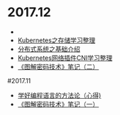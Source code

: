 

# 2017.12
- []()
- [Kubernetes之存储学习整理](./kubernetes/2017-12-14-kubernetes_volume.md)
- [分布式系统之基础介绍](./distrubte_system/2017-12-9-分布式系统原理之基础介绍.md) 
- [Kubernetes网络插件CNI学习整理](./kubernetes/2017-12-6-CNI.md)
- [《图解密码技术》笔记（二）](./blockchain/2017-12-1-cryptology2.md)

#2017.11

- [学好编程语言的方法论（心得)](./develop/2017-11-22-languge.md)
- [《图解密码技术》笔记（一）](./blockchain/2017-11-25-cryptology.md)